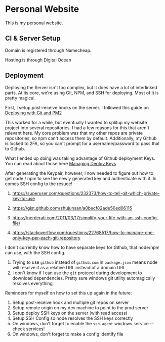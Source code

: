 # Personal Website

This is my personal website.

## CI & Server Setup

Domain is registered through Namecheap.

Hosting is through Digital Ocean

## Deployment

Deploying the Server isn't too complex, but it does have a lot of interlinked parts. At its core, we're using Git, NPM, and SSH for deploying. Most of it is pretty magical.

First, I setup post-receive hooks on the server. I followed this guide on [Deploying with Git and PM2](https://medium.com/@aunnnn/automate-digitalocean-deployment-for-node-js-with-git-and-pm2-67a3cfa7a02b)

This worked for a while, but eventually I wanted to splitup my website project into several repositories. I had a few reasons for this that aren't relevant here. My core problem was that my other repos are private repositories, so npm can't access them by default. Additionally, my Github is locked to 2FA, so you can't prompt for a username/password to pass that to Github.

What I ended up doing was taking advantage of Github deployment Keys. You can read about those here [Managing Deploy Keys](
https://developer.github.com/v3/guides/managing-deploy-keys/)

After generating the Keypair, however, I now needed to figure out how to get node / npm to see the newly generated key and authenticate with it. In comes SSH config to the resuce!

1. https://superuser.com/questions/232373/how-to-tell-git-which-private-key-to-use
2. https://gist.github.com/zhujunsan/a0becf82ade50ed06115
3. https://nerderati.com/2011/03/17/simplify-your-life-with-an-ssh-config-file/

4. https://stackoverflow.com/questions/22768517/how-to-manage-one-only-key-per-each-git-repository

I don't currently know how to have separate keys for Github, that node/npm can use, with the SSH config.

1. Trying to use `github` instead of `github.com` in `package.json` means node will resolve it as a relative URL instead of a domain URL
2. I don't know if I can use the `git` protocol during development to download dependencies. Pretty sure windows git utility automagically resolves everything

Reminders for myself on how to set this up again in the future:

1. Setup post-receive hook and multiple git repos on server
2. Setup remote origin on my dev machine to point to the prod server
3. Setup deploy SSH keys on the server (with read access)
4. Setup SSH Config so node resolves the SSH keys correctly
5. On windows, don't forget to enable the `ssh-agent` windows service -- check services!
6. On windows, don't forget to make a config identify file
